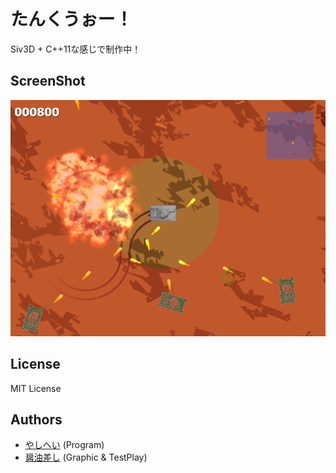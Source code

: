 # たんくうぉー！
Siv3D + C++11な感じで制作中！

## ScreenShot
![](ss.png)

## License
MIT License

## Authors
* [やしへい](https://twitter.com/yashihei) (Program)
* [醤油差し](https://twitter.com/syouyusashi) (Graphic & TestPlay)

